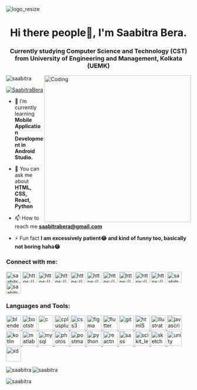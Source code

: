 ![logo_resize](https://user-images.githubusercontent.com/63924604/208757541-6ba6f2f9-8e08-4277-97ca-1c2f5cc8af06.gif)
<h1 align="center">Hi there people👋, I'm Saabitra Bera.</h1>
<h3 align="center">Currently studying Computer Science and Technology (CST) from University of Engineering and Management, Kolkata (UEMK)</h3>
<img align="right" alt="Coding" width="400" src="https://user-images.githubusercontent.com/63924604/208824038-87b45f59-9127-41aa-92fb-0220bf06a7c6.gif">

<p align="left"> <img src="https://komarev.com/ghpvc/?username=saabitra&label=Profile%20views&color=0e75b6&style=flat" alt="saabitra" /> </p>

<p align="left"> <a href="https://twitter.com/SaabitraBera" target="blank"><img src="https://img.shields.io/twitter/follow/SaabitraBera?logo=twitter&style=for-the-badge" alt="SaabitraBera" /></a> </p>

- 🌱 I’m currently learning **Mobile Application Development in Android Studio.**

- 📄 You can ask me about **HTML, CSS, React, Python**

- 📫 How to reach me **saabitrabera@gmail.com**

- ⚡ Fun fact **I am excessively patient😂 and kind of funny too, basically not boring haha😂**

<h3 align="left">Connect with me:</h3>
<p align="left">
<a href="https://twitter.com/saabitrab" target="blank"><img align="center" src="https://user-images.githubusercontent.com/63924604/208840554-a66b7cd0-8654-47cc-a5ed-c6e7635c19a5.svg" alt="saabitrab" height="30" width="40" /></a>
<a href="https://linkedin.com/in/saabitra-bera-47124b154/" target="blank"><img align="center" src="https://user-images.githubusercontent.com/63924604/208840710-b38fc9e9-6454-4934-9024-c3d63d78678e.svg" alt="https://www.linkedin.com/in/saabitra-bera-47124b154/" height="30" width="40" /></a>
<a href="https://stackoverflow.com/users/20825352/saabitra-bera" target="blank"><img align="center" src="https://user-images.githubusercontent.com/63924604/208840831-4bb2d6ab-55a9-4db9-9c0a-a8d0cd5b8895.svg" alt="https://stackoverflow.com/users/20825352/saabitra-bera" height="30" width="40" /></a>
<a href="https://www.kaggle.com/saabitrabera" target="blank"><img align="center" src="https://user-images.githubusercontent.com/63924604/208840908-e357f5f5-885c-4a17-96c9-1ef74654fdf1.svg" alt="https://www.kaggle.com/saabitrabera" height="30" width="40" /></a>
<a href="/https://www.facebook.com/profile.php?id=100008966165093" target="blank"><img align="center" src="https://user-images.githubusercontent.com/63924604/208840990-dd42eb5b-aac7-42dc-ac9d-0e757a61a277.svg" alt="https://www.facebook.com/profile.php?id=100008966165093" height="30" width="40" /></a>
<a href="https://www.instagram.com/saabitra.bera/" target="blank"><img align="center" src="https://user-images.githubusercontent.com/63924604/208841147-0cae0586-558c-4832-a59d-c279cb4c3e97.svg" alt="https://www.instagram.com/saabitra.bera/" height="30" width="40" /></a>
<a href="https://dribbble.com/saabitrabera" target="blank"><img align="center" src="https://user-images.githubusercontent.com/63924604/208841243-a60cd85f-36de-413f-b3cd-0874c5941657.svg" alt="https://dribbble.com/saabitrabera" height="30" width="40" /></a>
<a href="https://www.behance.net/saabitrabera" target="blank"><img align="center" src="https://user-images.githubusercontent.com/63924604/208841358-b8803c0e-7a55-4bc6-99d6-a668431c9233.svg" alt="https://www.behance.net/saabitrabera" height="30" width="40" /></a>
<a href="https://www.codechef.com/users/saabitrabera" target="blank"><img align="center" src="https://user-images.githubusercontent.com/63924604/208841518-ed2cfeb9-8f24-4973-83e7-e53b407b8180.svg" alt="https://www.codechef.com/users/saabitrabera" height="30" width="40" /></a>
<a href="https://www.hackerrank.com/saabitrabera" target="blank"><img align="center" src="https://user-images.githubusercontent.com/63924604/208936130-e09c3f84-df82-43e5-ad8d-5d62438399d0.svg" alt="https://www.hackerrank.com/saabitrabera" height="30" width="40" /></a>
<a href="https://www.leetcode.com/saabitra_bera" target="blank"><img align="center" src="https://user-images.githubusercontent.com/63924604/208935473-f4d92ade-de5d-4011-ae15-2da031ae7bf2.svg" alt="saabitra_bera" height="30" width="40" /></a>
<a href="https://auth.geeksforgeeks.org/user/saabitrabera" target="blank"><img align="center" src="https://user-images.githubusercontent.com/63924604/208934807-ab7d883c-2179-4cf7-bb4f-04c18d35ce29.svg" alt="saabitrabera" height="30" width="40" /></a>
</p>

<h3 align="left">Languages and Tools:</h3>
<p align="left"> <a href="https://www.blender.org/" target="_blank" rel="noreferrer"> <img src="https://download.blender.org/branding/community/blender_community_badge_white.svg" alt="blender" width="40" height="40"/> </a> <a href="https://getbootstrap.com" target="_blank" rel="noreferrer"> <img src="https://user-images.githubusercontent.com/63924604/208937755-0f2e2394-0e0b-4ffc-a96b-8a3bfc7a8130.svg" alt="bootstrap" width="40" height="40"/> </a> <a href="https://www.cprogramming.com/" target="_blank" rel="noreferrer"> <img src="https://user-images.githubusercontent.com/63924604/208842117-3bec12ac-ea2a-416d-aeb1-9a22fb1e927c.svg" alt="c" width="40" height="40"/> </a> <a href="https://www.w3schools.com/cpp/" target="_blank" rel="noreferrer"> <img src="https://user-images.githubusercontent.com/63924604/208842210-a49626d9-2ae3-48b7-bc33-b7690d9208d1.svg" alt="cplusplus" width="40" height="40"/> </a> <a href="https://www.w3schools.com/css/" target="_blank" rel="noreferrer"> <img src="https://user-images.githubusercontent.com/63924604/208938457-41814ae7-19f3-4156-98c4-92f2d9b3a7a8.svg" alt="css3" width="40" height="40"/> </a> <a href="https://www.figma.com/" target="_blank" rel="noreferrer"> <img src="https://www.vectorlogo.zone/logos/figma/figma-icon.svg" alt="figma" width="40" height="40"/> </a> <a href="https://flutter.dev" target="_blank" rel="noreferrer"> <img src="https://www.vectorlogo.zone/logos/flutterio/flutterio-icon.svg" alt="flutter" width="40" height="40"/> </a> <a href="https://git-scm.com/" target="_blank" rel="noreferrer"> <img src="https://www.vectorlogo.zone/logos/git-scm/git-scm-icon.svg" alt="git" width="40" height="40"/> </a> <a href="https://www.w3.org/html/" target="_blank" rel="noreferrer"> <img src="https://user-images.githubusercontent.com/63924604/208938604-b15fa2f4-25ea-4e09-abd4-1831aa966077.svg" alt="html5" width="40" height="40"/> </a> <a href="https://www.adobe.com/in/products/illustrator.html" target="_blank" rel="noreferrer"> <img src="https://www.vectorlogo.zone/logos/adobe_illustrator/adobe_illustrator-icon.svg" alt="illustrator" width="40" height="40"/> </a> <a href="https://developer.mozilla.org/en-US/docs/Web/JavaScript" target="_blank" rel="noreferrer"> <img src="https://user-images.githubusercontent.com/63924604/208842652-c790a3fa-7d45-482a-898b-5194633a8a92.svg" alt="javascript" width="40" height="40"/> </a> <a href="https://kotlinlang.org" target="_blank" rel="noreferrer"> <img src="https://www.vectorlogo.zone/logos/kotlinlang/kotlinlang-icon.svg" alt="kotlin" width="40" height="40"/> </a> <a href="https://www.mathworks.com/" target="_blank" rel="noreferrer"> <img src="https://upload.wikimedia.org/wikipedia/commons/2/21/Matlab_Logo.png" alt="matlab" width="40" height="40"/> </a> <a href="https://www.mysql.com/" target="_blank" rel="noreferrer"> <img src="https://user-images.githubusercontent.com/63924604/208842777-d0de66b7-ed37-4fd0-833d-9949e61fdc16.svg" alt="mysql" width="40" height="40"/> </a> <a href="https://www.photoshop.com/en" target="_blank" rel="noreferrer"> <img src="https://user-images.githubusercontent.com/63924604/208842875-4405cf81-3e41-4c3f-8e49-c1c965f4d4d6.svg" alt="photoshop" width="40" height="40"/> </a> <a href="https://postman.com" target="_blank" rel="noreferrer"> <img src="https://www.vectorlogo.zone/logos/getpostman/getpostman-icon.svg" alt="postman" width="40" height="40"/> </a> <a href="https://www.python.org" target="_blank" rel="noreferrer"> <img src="https://user-images.githubusercontent.com/63924604/208842974-aafbeb59-3105-4581-8b06-42a524ffb1f1.svg" alt="python" width="40" height="40"/> </a> <a href="https://reactnative.dev/" target="_blank" rel="noreferrer"> <img src="https://reactnative.dev/img/header_logo.svg" alt="reactnative" width="40" height="40"/> </a> <a href="https://sass-lang.com" target="_blank" rel="noreferrer"> <img src="https://user-images.githubusercontent.com/63924604/208843254-9d11a4e8-ea78-498b-9653-2c7cc70c3ac1.svg" alt="sass" width="40" height="40"/> </a> <a href="https://scikit-learn.org/" target="_blank" rel="noreferrer"> <img src="https://upload.wikimedia.org/wikipedia/commons/0/05/Scikit_learn_logo_small.svg" alt="scikit_learn" width="40" height="40"/> </a> <a href="https://www.sketch.com/" target="_blank" rel="noreferrer"> <img src="https://www.vectorlogo.zone/logos/sketchapp/sketchapp-icon.svg" alt="sketch" width="40" height="40"/> </a> <a href="https://unity.com/" target="_blank" rel="noreferrer"> <img src="https://user-images.githubusercontent.com/63924604/208843742-4745971e-5eaa-46d8-97f2-7f9139d8c57a.svg" alt="unity" width="40" height="40"/> </a> <a href="https://www.adobe.com/products/xd.html" target="_blank" rel="noreferrer"> <img src="https://cdn.worldvectorlogo.com/logos/adobe-xd.svg" alt="xd" width="40" height="40"/> </a> </p>

<p><img align="left" src="https://github-readme-stats-sigma-five.vercel.app/api?username=saabitra&show_icons=true&locale=en" alt="saabitra" /></p>

<p><img src="https://github-readme-streak-stats.herokuapp.com/?user=saabitra&" alt="saabitra" /></p>

<p><img align="center" src="https://github-readme-stats-sigma-five.vercel.app/api/top-langs?username=saabitra&show_icons=true&locale=en&layout=compact" alt="saabitra" /></p>
